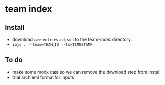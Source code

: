 team index
====

Install
----

- download `raw-entries.ndjson` to the team-index directory.
- `iojs . --team=TEAM_ID --ts=TIMESTAMP`

To do
----

- make some mock data so we can remove the download step from install
- trial archieml format for inputs
